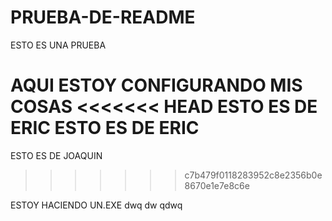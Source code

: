 # PRUEBA-DE-README
ESTO ES UNA PRUEBA


AQUI ESTOY CONFIGURANDO MIS COSAS
<<<<<<< HEAD
ESTO ES DE ERIC
ESTO ES DE ERIC
=======

ESTO ES DE JOAQUIN
>>>>>>> c7b479f0118283952c8e2356b0e8670e1e7e8c6e


ESTOY HACIENDO UN.EXE
dwq
dw
qdwq
